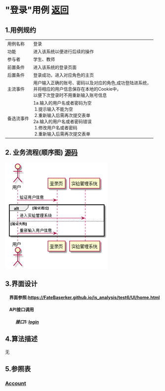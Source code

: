 # "登录"用例 <a href="https://github.com/FateBerserker/is_analysis/tree/master/test6">返回</a>
## 1.用例规约
<table cellspacing="0" style="width:900px;">
<tr>
	<td>用例名称</td>
	<td>登录</td>	
</tr>
<tr>
	<td>功能</td>
	<td>进入该系统以便进行后续的操作</td>	
</tr>
<tr>
	<td>参与者</td>
	<td>学生、教师</td>	
</tr>
<tr>
	<td>前置条件</td>
	<td>进入该系统的登录页面</td>	
</tr>
<tr>
	<td>后置条件</td>
	<td>登录成功，进入对应角色的主页</td>	
</tr>
<tr>
	<td>主流事件</td>
	<td>
	用户输入正确的账号、密码以及对应的角色,成功登陆进系统，<br>
	并将相应的用户信息保存在本地的Cookie中，<br>
	以便下次登录时不用重新输入账号信息
	</td>	
</tr>
<tr>
	<td>备选流事件</td>
	<td>
		1a.输入的用户名或者密码为空 <br> 
		 &nbsp;1.提示输入不能为空 <br>    
		 &nbsp;2.重新输入后需再次提交表单<br>
		2a.输入的用户名或者密码错误 <br>
		 &nbsp;1.修改用户名或者密码 <br>    
		 &nbsp;2.重新输入后需再次提交表单
	</td>	
</tr>
	
</table>		


## 2. 业务流程(顺序图)  <a href="../src/login.puml">源码</a>

<img src="../images/login.png"/>


## 3.界面设计
#### &nbsp;&nbsp;&nbsp;&nbsp;界面参照:<a href="../UI/home.html">https://FateBaserker.github.io/is_analysis/test6/UI/home.html</a>
#### &nbsp;&nbsp;&nbsp;&nbsp;API接口调用
##### &nbsp;&nbsp;&nbsp;&nbsp;&nbsp;&nbsp;&nbsp;&nbsp;&nbsp;&nbsp;接口1: <a href="../接口/login.md">login</a>

## 4.算法描述
无

## 5.参照表
### <a href="../数据库表设计.md#account">Account</a>



